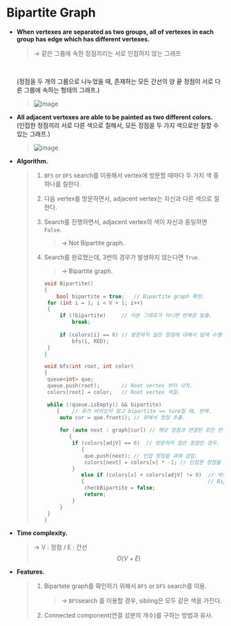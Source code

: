 # Bipartite Graph

- **When vertexes are separated as two groups, all of vertexes in each group has edge which has different vertexes.** 

  > → 같은 그룹에 속한 정점끼리는 서로 인접하지 않는 그래프

  <br>

  (정점을 두 개의 그룹으로 나누었을 때, 존재하는 모든 간선의 양 끝 정점이 서로 다른 그룹에 속하는 형태의 그래프.)

  > ![image](https://user-images.githubusercontent.com/23169707/55456888-2b313500-5623-11e9-874a-81e0e71a18de.png)

- **All adjacent vertexes are able to be painted as two different colors.**
  <br>(인접한 정점끼리 서로 다른 색으로 칠해서, 모든 정점을 두 가지 색으로만 칠할 수 있는 그래프.)

  > ![image](https://user-images.githubusercontent.com/23169707/55456969-7a776580-5623-11e9-9ce5-120b85773888.png)

- **Algorithm.**

  > 1. `BFS` or `DFS` search를 이용해서 vertex에 방문할 때마다 두 가지 색 중 하나를 칠한다.
  >
  > 2. 다음 vertex를 방문하면서, adjacent vertex는 자신과 다른 색으로 칠한다.
  >
  > 3. Search를 진행하면서, adjacent vertex의 색이 자신과 동일하면 `False`.
  >
  >    > → Not Bipartite graph.
  >
  > 4. Search를 완료했는데, 3번의 경우가 발생하지 않는다면 `True`.
  >
  >    > → Bipartite graph.
  >
  >    ```c++
  >    void Bipartite()
  >    {
  >        bool bipartite = true;	// Bipartite graph 확인.
  >    	for (int i = 1; i < V + 1; i++)
  >    	{
  >    		if (!bipartite)		// 이분 그래프가 아니면 반복문 탈출.
  >    			break;
  >    		
  >    		if (colors[i] == 0)	// 방문하지 않은 정점에 대해서 탐색 수행
  >    			bfs(i, RED);
  >    	}
  >    }
  >    
  >    void bfs(int root, int color) 
  >    {
  >    	queue<int> que;
  >    	queue.push(root);		// Root vertex 부터 시작.
  >    	colors[root] = color;	// Root vertex 색칠.	
  >    
  >    	while (!queue.isEmpty() && bipartite) 
  >        {	// 큐가 비어있지 않고 bipartite == ture일 때, 반복.
  >    		auto cur = que.front(); // 큐에서 정점 추출.
  >    							  
  >    		for (auto next : graph[cur]) // 해당 정점과 연결된 모든 인접 정점을 방문.
  >            {	
  >    			if (colors[adjV] == 0)	// 방문하지 않은 정점인 경우.	
  >                {
  >    				que.push(next); // 인접 정점을 큐에 삽입.
  >    				colors[next] = colors[v] * -1; // 인접한 정점을 다른 색으로 지정
  >    			}
  >                else if (colors[v] + colors[adjV] != 0)	// 색이 같은 경우.
  >                {										// Bipartite가 아니다.
  >    				checkBipartite = false;
  >    				return;
  >    			}
  >    		}
  >    	}
  >    }
  >    ```

- **Time complexity.**

  > → V : 정점 / E : 간선
  > $$
  > O(V+E)
  > $$
  >

- **Features.**

  > 1. Bipartete graph를 확인하기 위해서 `BFS` or `DFS` search를 이용.
  >
  >    > → `BFS`search 를 이용할 경우, sibling은 모두 같은 색을 가진다.
  >
  > 2. Connected component(연결 성분의 개수)를 구하는 방법과 유사.